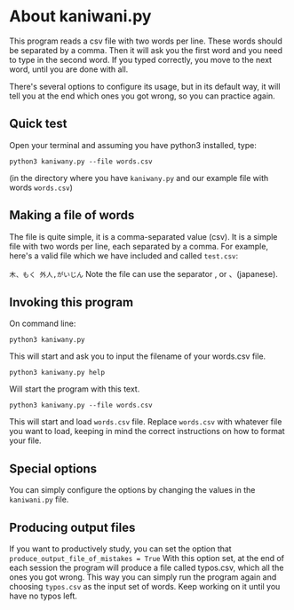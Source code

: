 # About kaniwani.py
This program reads a csv file with two words per line. These words should be separated by a comma. Then it will ask you the first word and you need to type in the second word. If you typed correctly, you move to the next word, until you are done with all. 

There's several options to configure its usage, but in its default way, it will tell you at the end which ones  you got wrong, so you can practice again. 

## Quick test

Open your terminal and assuming you have python3 installed, type: 

``python3 kaniwany.py --file words.csv``

(in the directory where you have ``kaniwany.py`` and our example file with words ``words.csv``)


## Making a file of words 
The file is quite simple, it is a comma-separated value (csv). It is a simple file with two words per line, each separated by a comma. For example, here's a valid file which we have included and called ``test.csv``:

``
木、もく
外人,がいじん
``
Note the file can use the separator , or 、(japanese).

## Invoking this program
On command line:

``python3 kaniwany.py``

This will start and ask you to input the filename of your words.csv file.

``python3 kaniwany.py help``

Will start the program with this text.

``python3 kaniwany.py --file words.csv``

This will start and load ``words.csv`` file. Replace ``words.csv`` with whatever file you want to load, keeping in mind the correct instructions on how to format your file.

## Special options
You can simply configure the options by changing the values
in the ``kaniwani.py`` file. 

## Producing output files 
If you want to productively study, you can set the option that ``produce_output_file_of_mistakes = True`` With this option set, at the end of each session the program will produce a file called typos.csv, which all the ones you got wrong. This way you can simply run the program again and choosing ``typos.csv`` as the input set of words. Keep working on it until
you have no typos left.

